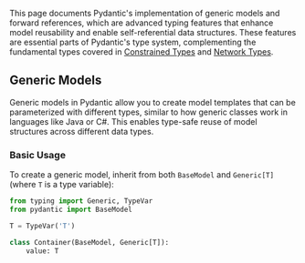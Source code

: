This page documents Pydantic's implementation of generic models and forward references, which are advanced typing features that enhance model reusability and enable self-referential data structures. These features are essential parts of Pydantic's type system, complementing the fundamental types covered in [Constrained Types](#3.1) and [Network Types](#3.2).

## Generic Models

Generic models in Pydantic allow you to create model templates that can be parameterized with different types, similar to how generic classes work in languages like Java or C#. This enables type-safe reuse of model structures across different data types.

### Basic Usage

To create a generic model, inherit from both `BaseModel` and `Generic[T]` (where `T` is a type variable):

```python
from typing import Generic, TypeVar
from pydantic import BaseModel

T = TypeVar('T')

class Container(BaseModel, Generic[T]):
    value: T